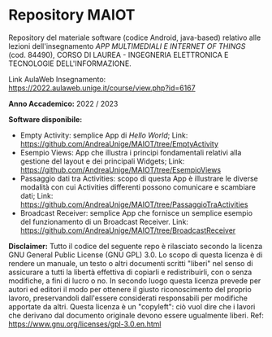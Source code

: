 # Repository MAIOT
Repository del materiale software (codice Android, java-based) relativo alle lezioni dell'insegnamento _APP MULTIMEDIALI E INTERNET OF THINGS_ (cod. 84490), CORSO DI LAUREA - INGEGNERIA ELETTRONICA E TECNOLOGIE DELL'INFORMAZIONE.

Link AulaWeb Insegnamento: https://2022.aulaweb.unige.it/course/view.php?id=6167

__Anno Accademico:__ 2022 / 2023

__Software disponibile:__
  - Empty Activity: semplice App di _Hello World_; Link: https://github.com/AndreaUnige/MAIOT/tree/EmptyActivity
  - Esempio Views: App che illustra i principi fondamentali relativi alla gestione del layout e dei principali Widgets; Link: https://github.com/AndreaUnige/MAIOT/tree/EsempioViews
  - Passaggio dati tra Activities: scopo di questa App è illustrare le diverse modalità con cui Activities differenti possono comunicare e scambiare dati; Link: https://github.com/AndreaUnige/MAIOT/tree/PassaggioTraActivities
  - Broadcast Receiver: semplice App che fornisce un semplice esempio del funzionamento di un Broadcast Receiver. Link: https://github.com/AndreaUnige/MAIOT/tree/BroadcastReceiver
  

__Disclaimer:__
Tutto il codice del seguente repo è rilasciato secondo la licenza GNU General Public License (GNU GPL) 3.0.
Lo scopo di questa licenza è di rendere un manuale, un testo o altri documenti scritti "liberi" nel senso di assicurare a tutti la libertà effettiva di copiarli e redistribuirli, con o senza modifiche, a fini di lucro o no. In secondo luogo questa licenza prevede per autori ed editori il modo per ottenere il giusto riconoscimento del proprio lavoro, preservandoli dall'essere considerati responsabili per modifiche apportate da altri. Questa licenza è un "copyleft": ciò vuol dire che i lavori che derivano dal documento originale devono essere ugualmente liberi.
Ref: https://www.gnu.org/licenses/gpl-3.0.en.html


